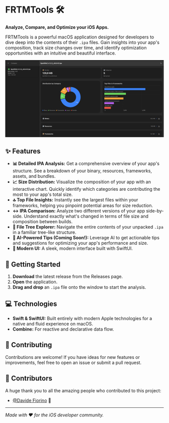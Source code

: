 # FRTMTools 🛠️

**Analyze, Compare, and Optimize your iOS Apps.**

FRTMTools is a powerful macOS application designed for developers to dive deep into the contents of their `.ipa` files. Gain insights into your app's composition, track size changes over time, and identify optimization opportunities with an intuitive and beautiful interface.

![FRTMTools Screenshot](AppScreenshot.png)

## ✨ Features

*   **📊 Detailed IPA Analysis:** Get a comprehensive overview of your app's structure. See a breakdown of your binary, resources, frameworks, assets, and bundles.
*   **📈 Size Distribution:** Visualize the composition of your app with an interactive chart. Quickly identify which categories are contributing the most to your app's total size.
*   **🔝 Top File Insights:** Instantly see the largest files within your frameworks, helping you pinpoint potential areas for size reduction.
*   **↔️ IPA Comparison:** Analyze two different versions of your app side-by-side. Understand exactly what's changed in terms of file size and composition between builds.
*   **🌳 File Tree Explorer:** Navigate the entire contents of your unpacked `.ipa` in a familiar tree-like structure.
*   **🤖 AI-Powered Tips (Coming Soon!):** Leverage AI to get actionable tips and suggestions for optimizing your app's performance and size.
*   **🎨 Modern UI:** A sleek, modern interface built with SwiftUI.

## 🚀 Getting Started

1.  **Download** the latest release from the Releases page.
2.  **Open** the application.
3.  **Drag and drop** an `.ipa` file onto the window to start the analysis.

## 💻 Technologies

*   **Swift & SwiftUI:** Built entirely with modern Apple technologies for a native and fluid experience on macOS.
*   **Combine:** For reactive and declarative data flow.

## 🙏 Contributing

Contributions are welcome! If you have ideas for new features or improvements, feel free to open an issue or submit a pull request.

## 👥 Contributors

A huge thank you to all the amazing people who contributed to this project:  

- [@Davide Fiorino](https://github.com/DaveFiorino) 🚀

---

*Made with ❤️ for the iOS developer community.*
